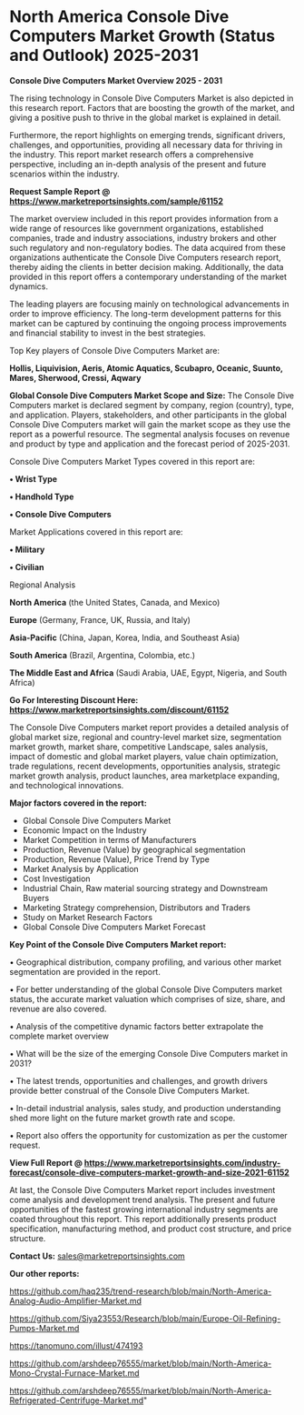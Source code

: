 # North America Console Dive Computers Market Growth (Status and Outlook) 2025-2031

<Strong> Console Dive Computers Market Overview 2025 - 2031</strong>

The rising technology in Console Dive Computers Market is also depicted in this research report. Factors that are boosting the growth of the market, and giving a positive push to thrive in the global market is explained in detail.

Furthermore, the report highlights on emerging trends, significant drivers, challenges, and opportunities, providing all necessary data for thriving in the industry. This report market research offers a comprehensive perspective, including an in-depth analysis of the present and future scenarios within the industry.

<strong>Request Sample Report @ <a href=https://www.marketreportsinsights.com/sample/61152>https://www.marketreportsinsights.com/sample/61152</a></strong>

The market overview included in this report provides information from a wide range of resources like government organizations, established companies, trade and industry associations, industry brokers and other such regulatory and non-regulatory bodies. The data acquired from these organizations authenticate the Console Dive Computers research report, thereby aiding the clients in better decision making. Additionally, the data provided in this report offers a contemporary understanding of the market dynamics.

The leading players are focusing mainly on technological advancements in order to improve efficiency. The long-term development patterns for this market can be captured by continuing the ongoing process improvements and financial stability to invest in the best strategies.

Top Key players of Console Dive Computers Market are:

<strong>Hollis, Liquivision, Aeris, Atomic Aquatics, Scubapro, Oceanic, Suunto, Mares, Sherwood, Cressi, Aqwary</strong>

<strong><b>Global Console Dive Computers Market Scope and Size:</b></strong>
The Console Dive Computers market is declared segment by company, region (country), type, and application. Players, stakeholders, and other participants in the global Console Dive Computers market will gain the market scope as they use the report as a powerful resource. The segmental analysis focuses on revenue and product by type and application and the forecast period of 2025-2031.

Console Dive Computers Market Types covered in this report are:

<strong>• Wrist Type

• Handhold Type

• Console Dive Computers</strong>

Market Applications covered in this report are:

<strong>• Military

• Civilian</strong> 

Regional Analysis

<strong>North America</strong> (the United States, Canada, and Mexico)

<strong>Europe</strong> (Germany, France, UK, Russia, and Italy)

<strong>Asia-Pacific</strong> (China, Japan, Korea, India, and Southeast Asia)

<strong>South America</strong> (Brazil, Argentina, Colombia, etc.)

<strong>The Middle East and Africa</strong> (Saudi Arabia, UAE, Egypt, Nigeria, and South Africa)

<strong>Go For Interesting Discount Here: <a href=https://www.marketreportsinsights.com/discount/61152>https://www.marketreportsinsights.com/discount/61152</a></strong>

The Console Dive Computers market report provides a detailed analysis of global market size, regional and country-level market size, segmentation market growth, market share, competitive Landscape, sales analysis, impact of domestic and global market players, value chain optimization, trade regulations, recent developments, opportunities analysis, strategic market growth analysis, product launches, area marketplace expanding, and technological innovations.

<strong><b>Major factors covered in the report:</b></strong>
<ul>
  <li>Global Console Dive Computers Market </li>
  <li>Economic Impact on the Industry</li>
  <li>Market Competition in terms of Manufacturers</li>
  <li>Production, Revenue (Value) by geographical segmentation</li>
  <li>Production, Revenue (Value), Price Trend by Type</li>
  <li>Market Analysis by Application</li>
  <li>Cost Investigation</li>
  <li>Industrial Chain, Raw material sourcing strategy and Downstream Buyers</li>
  <li>Marketing Strategy comprehension, Distributors and Traders</li>
  <li>Study on Market Research Factors</li>
  <li>Global Console Dive Computers Market Forecast</li>
</ul>

<strong><b>Key Point of the Console Dive Computers Market report:</b></strong>

• Geographical distribution, company profiling, and various other market segmentation are provided in the report.

• For better understanding of the global Console Dive Computers market status, the accurate market valuation which comprises of size, share, and revenue are also covered.

• Analysis of the competitive dynamic factors better extrapolate the complete market overview

• What will be the size of the emerging Console Dive Computers market in 2031?

• The latest trends, opportunities and challenges, and growth drivers provide better construal of the Console Dive Computers Market.

• In-detail industrial analysis, sales study, and production understanding shed more light on the future market growth rate and scope.

• Report also offers the opportunity for customization as per the customer request.

<strong><b>View Full Report @ <a href=https://www.marketreportsinsights.com/industry-forecast/console-dive-computers-market-growth-and-size-2021-61152>https://www.marketreportsinsights.com/industry-forecast/console-dive-computers-market-growth-and-size-2021-61152</a></b></strong>


At last, the Console Dive Computers Market report includes investment come analysis and development trend analysis. The present and future opportunities of the fastest growing international industry segments are coated throughout this report. This report additionally presents product specification, manufacturing method, and product cost structure, and price structure.

<strong>Contact Us:</strong>
sales@marketreportsinsights.com

<strong>Our other reports:</strong>

<a href=https://github.com/haq235/trend-research/blob/main/North-America-Analog-Audio-Amplifier-Market.md>https://github.com/haq235/trend-research/blob/main/North-America-Analog-Audio-Amplifier-Market.md</a>

<a href=https://github.com/Siya23553/Research/blob/main/Europe-Oil-Refining-Pumps-Market.md>https://github.com/Siya23553/Research/blob/main/Europe-Oil-Refining-Pumps-Market.md</a>

<a href=https://tanomuno.com/illust/474193>https://tanomuno.com/illust/474193</a>

<a href=https://github.com/arshdeep76555/market/blob/main/North-America-Mono-Crystal-Furnace-Market.md>https://github.com/arshdeep76555/market/blob/main/North-America-Mono-Crystal-Furnace-Market.md</a>

<a href=https://github.com/arshdeep76555/market/blob/main/North-America-Refrigerated-Centrifuge-Market.md>https://github.com/arshdeep76555/market/blob/main/North-America-Refrigerated-Centrifuge-Market.md</a>"
